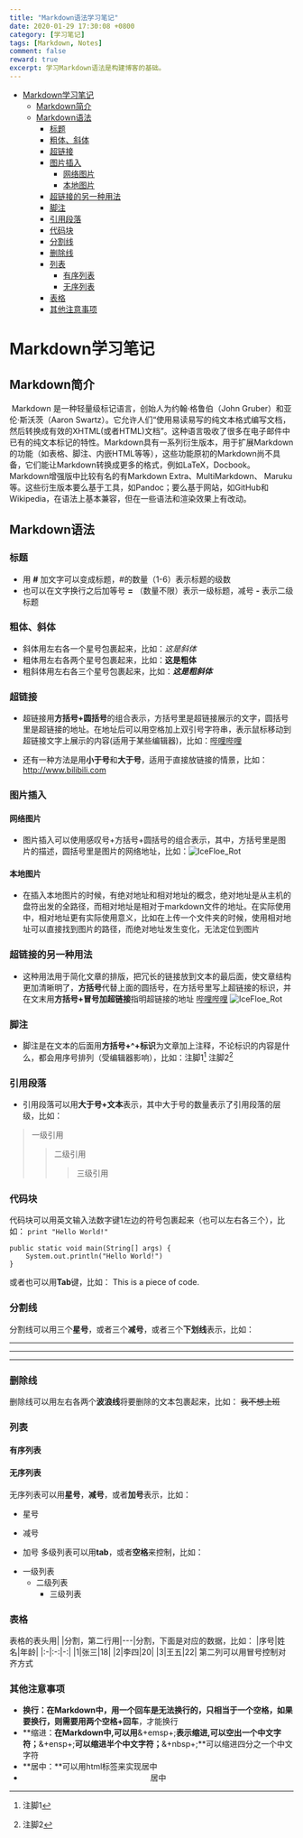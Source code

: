 ```yaml
---
title: "Markdown语法学习笔记"
date: 2020-01-29 17:30:08 +0800
category: [学习笔记]
tags: [Markdown, Notes]
comment: false
reward: true
excerpt: 学习Markdown语法是构建博客的基础。
---
```


* [Markdown学习笔记](#markdown%E5%AD%A6%E4%B9%A0%E7%AC%94%E8%AE%B0)
  * [Markdown简介](#markdown%E7%AE%80%E4%BB%8B)
  * [Markdown语法](#markdown%E8%AF%AD%E6%B3%95)
    * [标题](#%E6%A0%87%E9%A2%98)
    * [粗体、斜体](#%E7%B2%97%E4%BD%93%E6%96%9C%E4%BD%93)
    * [超链接](#%E8%B6%85%E9%93%BE%E6%8E%A5)
    * [图片插入](#%E5%9B%BE%E7%89%87%E6%8F%92%E5%85%A5)
      * [网络图片](#%E7%BD%91%E7%BB%9C%E5%9B%BE%E7%89%87)
      * [本地图片](#%E6%9C%AC%E5%9C%B0%E5%9B%BE%E7%89%87)
    * [超链接的另一种用法](#%E8%B6%85%E9%93%BE%E6%8E%A5%E7%9A%84%E5%8F%A6%E4%B8%80%E7%A7%8D%E7%94%A8%E6%B3%95)
    * [脚注](#%E8%84%9A%E6%B3%A8)
    * [引用段落](#%E5%BC%95%E7%94%A8%E6%AE%B5%E8%90%BD)
    * [代码块](#%E4%BB%A3%E7%A0%81%E5%9D%97)
    * [分割线](#%E5%88%86%E5%89%B2%E7%BA%BF)
    * [删除线](#%E5%88%A0%E9%99%A4%E7%BA%BF)
    * [列表](#%E5%88%97%E8%A1%A8)
      * [有序列表](#%E6%9C%89%E5%BA%8F%E5%88%97%E8%A1%A8)
      * [无序列表](#%E6%97%A0%E5%BA%8F%E5%88%97%E8%A1%A8)
    * [表格](#%E8%A1%A8%E6%A0%BC)
    * [其他注意事项](#%E5%85%B6%E4%BB%96%E6%B3%A8%E6%84%8F%E4%BA%8B%E9%A1%B9)

# Markdown学习笔记
## Markdown简介
​		Markdown 是一种轻量级标记语言，创始人为约翰·格鲁伯（John Gruber）和亚伦·斯沃茨（Aaron Swartz）。它允许人们“使用易读易写的纯文本格式编写文档，然后转换成有效的XHTML(或者HTML)文档”。这种语言吸收了很多在电子邮件中已有的纯文本标记的特性。
​		Markdown具有一系列衍生版本，用于扩展Markdown的功能（如表格、脚注、内嵌HTML等等），这些功能原初的Markdown尚不具备，它们能让Markdown转换成更多的格式，例如LaTeX，Docbook。Markdown增强版中比较有名的有Markdown Extra、MultiMarkdown、 Maruku等。这些衍生版本要么基于工具，如Pandoc；要么基于网站，如GitHub和Wikipedia，在语法上基本兼容，但在一些语法和渲染效果上有改动。
## Markdown语法
### 标题
* 用 **#** 加文字可以变成标题，#的数量（1-6）表示标题的级数
* 也可以在文字换行之后加等号 **=** （数量不限）表示一级标题，减号 **-** 表示二级标题
### 粗体、斜体
* 斜体用左右各一个星号包裹起来，比如：*这是斜体*
* 粗体用左右各两个星号包裹起来，比如：**这是粗体**
* 粗斜体用左右各三个星号包裹起来，比如：***这是粗斜体***
### 超链接
* 超链接用**方括号+圆括号**的组合表示，方括号里是超链接展示的文字，圆括号里是超链接的地址。在地址后可以用空格加上双引号字符串，表示鼠标移动到超链接文字上展示的内容(适用于某些编辑器)，比如：[哔哩哔哩](http://www.bilibili.com "bilibili")

* 还有一种方法是用**小于号**和**大于号**，适用于直接放链接的情景，比如：<http://www.bilibili.com>
### 图片插入
#### 网络图片
* 图片插入可以使用感叹号+方括号+圆括号的组合表示，其中，方括号里是图片的描述，圆括号里是图片的网络地址，比如：![IceFloe_Rot](https://github-blog-1301192342.cos.ap-shenzhen-fsi.myqcloud.com/Github%20Blog/Markdown%E8%AF%AD%E6%B3%95%E5%AD%A6%E4%B9%A0%E7%AC%94%E8%AE%B0/icon.jpg)
#### 本地图片
* 在插入本地图片的时候，有绝对地址和相对地址的概念，绝对地址是从主机的盘符出发的全路径，而相对地址是相对于markdown文件的地址。在实际使用中，相对地址更有实际使用意义，比如在上传一个文件夹的时候，使用相对地址可以直接找到图片的路径，而绝对地址发生变化，无法定位到图片
### 超链接的另一种用法
* 这种用法用于简化文章的排版，把冗长的链接放到文本的最后面，使文章结构更加清晰明了，**方括号**代替上面的圆括号，在方括号里写上超链接的标识，并在文末用**方括号+冒号加超链接**指明超链接的地址
[哔哩哔哩][website]
![IceFloe_Rot][image]
### 脚注
* 脚注是在文本的后面用**方括号+^+标识**为文章加上注释，不论标识的内容是什么，都会用序号排列（受编辑器影响），比如：注脚1[^subscript1] 注脚2[^subscript2]
### 引用段落
* 引用段落可以用**大于号+文本**表示，其中大于号的数量表示了引用段落的层级，比如：
>一级引用
>>二级引用
>>
>>>三级引用

### 代码块
代码块可以用英文输入法数字键1左边的符号包裹起来（也可以左右各三个），比如：
`print "Hello World!"`
```
public static void main(String[] args) {
	System.out.println("Hello World!")
}
```
或者也可以用**Tab**键，比如：
	This is a piece of code.

### 分割线
分割线可以用三个**星号**，或者三个**减号**，或者三个**下划线**表示，比如：
***
---
___

### 删除线
删除线可以用左右各两个**波浪线**将要删除的文本包裹起来，比如：
~~我不想上班~~

### 列表
#### 有序列表
#### 无序列表
无序列表可以用**星号**，**减号**，或者**加号**表示，比如：
* 星号
- 减号
+ 加号
多级列表可以用**tab**，或者**空格**来控制，比如：
* 一级列表
	* 二级列表
		* 三级列表

### 表格
表格的表头用|  |分割，第二行用|---|分割，下面是对应的数据，比如：
|序号|姓名|年龄|
|:-|:-:|-:|
|1|张三|18|
|2|李四|20|
|3|王五|22|
第二列可以用冒号控制对齐方式
### 其他注意事项
* **换行：**在Markdown中，用一个回车是无法换行的，只相当于一个空格，如果要换行，则需要用**两个空格+回车**，才能换行
* **缩进：**在Markdown中,可以用**&+emsp+;**表示缩进,可以空出一个中文字符；**&+ensp+;**可以缩进半个中文字符；**&+nbsp+;**可以缩进四分之一个中文字符
* **居中：**可以用html标签来实现居中
* <div align=center>居中</div>
[website]:http://www.bilibili.com
[image]:https://github-blog-1301192342.cos.ap-shenzhen-fsi.myqcloud.com/Github%20Blog/Markdown%E8%AF%AD%E6%B3%95%E5%AD%A6%E4%B9%A0%E7%AC%94%E8%AE%B0/icon.jpg
[^subscript1]:注脚1
[^subscript2]:注脚2

